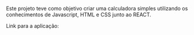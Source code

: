 Este projeto teve como objetivo criar uma calculadora simples utilizando os conhecimentos de Javascript, HTML e CSS junto ao REACT.

Link para a aplicação:
